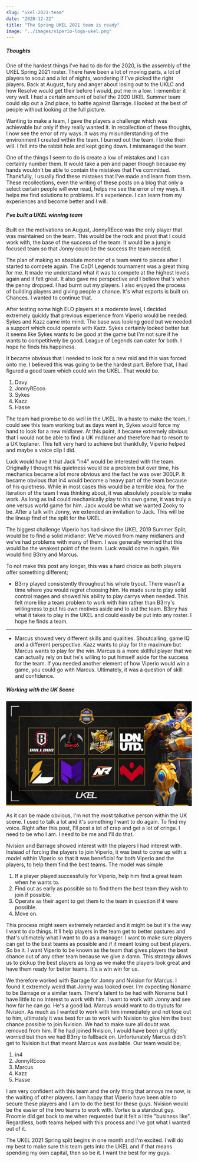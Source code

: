 ```yaml
---
slug: "ukel-2021-team"
date: "2020-12-22"
title: "The Spring UKEL 2021 team is ready"
image: "../images/viperio-logo-ukel.png"
---
```


##### Thoughts
One of the hardest things I've had to do for the 2020, is the assembly of the UKEL Spring 2021 roster. There have been a lot of moving parts, a lot of players to scout and a lot of nights, wondering if I've picked the right players. Back at August, fury and anger about losing out to the UKLC and how Resolve would get their before I would, put me in a low. I remember it very well. I had a certain amount of belief the 2020 UKEL Summer team could slip out a 2nd place, to battle against Barrage. I looked at the best of people without looking at the full picture. 

Wanting to make a team, I gave the players a challenge which was achievable but only if they really wanted it. In recollection of these thoughts, I now see the error of my ways. It was my misunderstanding of the environment I created within the team. I burned out the team. I broke their will. I fell into the rabbit hole and kept going down. I mismanaged the team. 

One of the things I seem to do is create a low of mistakes and I can certainly number them. It would take a pen and paper though because my hands wouldn't be able to contain the mistakes that I've committed. Thankfully, I usually find these mistakes that I've made and learn from them. These recollections, even the writing of these posts on a blog that only a select certain people will ever read, helps me see the error of my ways. It helps me find solutions to problems. It's experience. I can learn from my experiences and become better and I will. 

##### I've built a UKEL winning team
Built on the motivations on August, JonnyREcco was the only player that was maintained on the team. This would be the rock and pivot that I could work with, the base of the success of the team. It would be a jungle focused team so that Jonny could be the success the team needed.

The plan of making an absolute monster of a team went to pieces after I started to compete again. The CoD1 Legends tournament was a great thing for me. It made me understand what it was to compete at the highest levels again and it felt great. It also gave me perspective and I believe that's when the penny dropped. I had burnt out my players. I also enjoyed the process of building players and giving people a chance. It's what esports is built on. Chances. I wanted to continue that. 

After testing some high ELO players at a moderate level, I decided extremely quickly that previous experience from Viperio would be needed. Sykes and Kazz came into mind. The base was looking good but we needed a support which could operate with Kazz. Sykes certainly looked better but it seems like Sykes wants to be good at the game but I'm not sure if he wants to competitively be good. League of Legends can cater for both. I hope he finds his happiness. 

It became obvious that I needed to look for a new mid and this was forced onto me. I believed this was going to be the hardest part. Before that, I had figured a good team which could win the UKEL. That would be. 

1) Davy
2) JonnyREcco
3) Sykes 
4) Kazz
5) Hasse

The team had promise to do well in the UKEL. In a haste to make the team, I could see this team working but as days went in, Sykes would force my hand to look for a new midlaner. At this point, it became extremely obvious that I would not be able to find a UK midlaner and therefore had to resort to a UK toplaner. This felt very hard to achieve but thankfully, Viperio helped and maybe a voice clip I did. 

Luck would have it that Jack "in4" would be interested with the team. Originally I thought his quietness would be a problem but over time, his mechanics became a lot more obvious and the fact he was over 300LP. It became obvious that in4 would become a heavy part of the team because of his quietness. While in most cases this would be a terrible idea, for the iteration of the team I was thinking about, it was absolutely possible to make work. As long as in4 could mechanically play to his own game, it was truly a one versus world game for him. Jack would be what we wanted Zooky to be. After a talk with Jonny, we extended an invitation to Jack. This will be the lineup find of the split for the UKEL. 

The biggest challenge Viperio has had since the UKEL 2019 Summer Split, would be to find a solid midlaner. We've moved from many midlaners and we've had problems with many of them. I was generally worried that this would be the weakest point of the team. Luck would come in again. We would find B3rry and Marcus. 

To not make this post any longer, this was a hard choice as both players offer something different;

- B3rry played consistently throughout his whole tryout. There wasn't a time where you would regret choosing him. He made sure to play solid control mages and showed his ability to play carrys when needed. This felt more like a team problem to work with him rather than B3rry's willingness to put his own motives aside and to aid the team. B3rry has what it takes to play in the UKEL and could easily be put into any roster. I hope he finds a team. 
- - -
- Marcus showed very different skills and qualities. Shoutcalling, game IQ and a different perspective. Kazz wants to play for the maximum but Marcus wants to play for the win. Marcus is a more skillful player that we can actually rely on but he's willing to put himself aside for the success for the team. If you needed another element of how Viperio would win a game, you could go with Marcus. Ultimately, it was a question of skill and confidence.

##### Working with the UK Scene

![UKEL Spring 2021](../images/league-ukel-2021.png)

As it can be made obvious, I'm not the most talkative person within the UK scene. I used to talk a lot and it's something I want to do again. To find my voice. Right after this post, I'll post a lot of crap and get a lot of cringe. I need to be who I am. I need to be me and I'll do that. 

Nvision and Barrage showed interest with the players I had interest with. Instead of forcing the players to join Viperio, it was best to come up with a model within Viperio so that it was beneficial for both Viperio and the players, to help them find the best teams. The model was simple

1) If a player played successfully for Viperio, help him find a great team when he wants to.
2) Find out as early as possible so to find them the best team they wish to join if possible.
3) Operate as their agent to get them to the team in question if it were possible. 
4) Move on.

This process might seem extremely retarded and it might be but it's the way I want to do things. It'll help players in the team get to better pastures and that's ultimately what I want to do as a manager. I want to make sure players can get to the best teams as possible and if it meant losing out best players. So be it. I want Viperio to be known as the team that gives players the best chance out of any other team because we give a damn. This strategy allows us to pickup the best players as long as we make the players look great and have them ready for better teams. It's a win win for us. 

We therefore worked with Barrage for Jonny and Nvision for Marcus. I found it extremely weird that Jonny was looked over. I'm expecting Noname to be Barrage or a similar team. There's talent to be had with Noname but I have little to no interest to work with him. I want to work with Jonny and see how far he can go. He's a good lad. Marcus would want to do tryouts for Nvision. As much as I wanted to work with him immediately and not lose out to him, ultimately it was best for us to work with Nvision to give him the best chance possible to join Nvision. We had to make sure all doubt was removed from him. If he had joined Nvision, I would have been slightly worried but then we had B3rry to fallback on. Unfortunately Marcus didn't get to Nvision but that meant Marcus was available. Our team would be;

1) in4
2) JonnyREcco
3) Marcus
4) Kazz
5) Hasse

I am very confident with this team and the only thing that annoys me now, is the waiting of other players. I am happy that Viperio have been able to secure these players and I am to do the best for these guys. Nvision would be the easier of the two teams to work with. Vortex is a standout guy. Froomie did get back to me when requested but it felt a little "business like". Regardless, both teams helped with this process and I've got what I wanted out of it. 

The UKEL 2021 Spring split begins in one month and I'm excited. I will do my best to make sure this team gets into the UKEL and if that means spending my own capital, then so be it. I want the best for my guys. 
